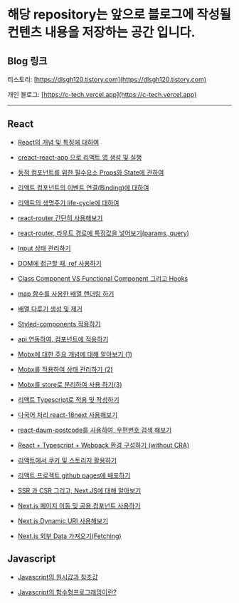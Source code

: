 # 해당 repository는 앞으로 블로그에 작성될 컨텐츠 내용을 저장하는 공간 입니다.

## Blog 링크

티스토리: [https://dlsgh120.tistory.com](https://dlsgh120.tistory.com)

개인 블로그: [https://c-tech.vercel.app](https://c-tech.vercel.app)

---

## React

- [React의 개념 및 특징에 대하여](https://github.com/dlsgh120/blog-contents/tree/main/react/react-definition)

- [creact-react-app 으로 리액트 앱 생성 및 실행](https://github.com/dlsgh120/blog-contents/tree/main/react/react-create-excute)

- [동적 컴포넌트를 위한 필수요소 Props와 State에 관하여](https://github.com/dlsgh120/blog-contents/tree/main/react/props%26state-for-react)

- [리액트 컴포넌트의 이벤트 연결(Binding)에 대하여](https://github.com/dlsgh120/blog-contents/tree/main/react/4-react-binding)

- [리액트의 생명주기 life-cycle에 대하여](https://github.com/dlsgh120/blog-contents/tree/main/react/5-lifecycle)

- [react-router 간단히 사용해보기](https://github.com/dlsgh120/blog-contents/tree/main/react/6-react-router)

- [react-router, 라우트 경로에 특정값을 넣어보기(params, query)](https://github.com/dlsgh120/blog-contents/tree/main/react/7-router-param%26query)

- [Input 상태 관리하기](https://github.com/dlsgh120/blog-contents/tree/main/react/8-input-state)

- [DOM에 접근할 때, ref 사용하기](https://github.com/dlsgh120/blog-contents/tree/main/react/9-react-ref)

- [Class Component VS Functional Component 그리고 Hooks](https://github.com/dlsgh120/blog-contents/tree/main/react/10-ClassVsFunctional)

- [map 함수를 사용한 배열 랜더링 하기](https://github.com/dlsgh120/blog-contents/tree/main/react/11-array-map-rendering)

- [배열 다루기 생성 및 제거](https://github.com/dlsgh120/blog-contents/tree/main/react/12-%EB%B0%B0%EC%97%B4%EB%8B%A4%EB%A3%A8%EA%B8%B0-create%26delete)

- [Styled-components 적용하기](https://github.com/dlsgh120/blog-contents/tree/main/react/13-styled-components%EC%A0%81%EC%9A%A9)

- [api 연동하여, 컴포넌트에 적용하기](https://github.com/dlsgh120/blog-contents/tree/main/react/14-api%EC%97%B0%EB%8F%99)

- [Mobx에 대한 주요 개념에 대해 알아보기 (1)](https://github.com/dlsgh120/blog-contents/tree/main/react/15-mobx(1))

- [Mobx를 적용하여 상태 관리하기 (2)](https://github.com/dlsgh120/blog-contents/tree/main/react/16-mobx(2))

- [Mobx를 store로 분리하여 사용 하기(3)](https://github.com/dlsgh120/blog-contents/tree/main/react/17-mobx(3))

- [리액트 Typescript로 적용 및 작성하기](https://github.com/dlsgh120/blog-contents/tree/main/react/18-react-typescript%EC%A0%81%EC%9A%A9)

- [다국어 처리 react-18next 사용해보기](https://github.com/dlsgh120/blog-contents/tree/main/react/19-react-18next)

- [react-daum-postcode를 사용하여, 우편번호 검색 해보기](https://github.com/dlsgh120/blog-contents/tree/main/react/20-react-daum-postcode)

- [React + Typescript + Webpack 환경 구성하기 (without CRA)](https://github.com/dlsgh120/blog-contents/tree/main/react/21-react-typescript-webpack)

- [리액트에서 쿠키 및 스토리지 활용하기](https://github.com/dlsgh120/blog-contents/tree/main/react/22-react-cookie-storage)

- [리액트 프로젝트 github pages에 배포하기](https://github.com/dlsgh120/blog-contents/tree/main/react/23-react-project-deploy)

- [SSR 과 CSR 그리고, Next.JS에 대해 알아보기](https://github.com/dlsgh120/blog-contents/tree/main/react/24-SSR-CSR-Nextjs)

- [Next.js 페이지 이동 및 공용 컴포넌트 사용하기](https://github.com/dlsgh120/blog-contents/tree/main/react/25-Nextjs-%EB%9D%BC%EC%9A%B0%ED%8C%85%EB%B0%8F%EA%B3%B5%EC%9A%A9Component)

- [Next.js Dynamic URl 사용해보기](https://github.com/dlsgh120/blog-contents/tree/main/react/26-Next-Dynamic-URL)

- [Next.js 외부 Data 가져오기(Fetching)](https://github.com/dlsgh120/blog-contents/tree/main/react/27-nextjs-data-fetching)

## Javascript

- [Javascript의 원시값과 참조값](https://github.com/dlsgh120/blog-contents/tree/main/javascript/javascript-%EC%9B%90%EC%8B%9C%EA%B0%92-%EC%B0%B8%EC%A1%B0%EA%B0%92)

- [Javascript의 함수형프로그래밍이란?](https://github.com/dlsgh120/blog-contents/tree/main/javascript/javascript-%ED%95%A8%EC%88%98%ED%98%95%ED%94%84%EB%A1%9C%EA%B7%B8%EB%9E%98%EB%B0%8D)